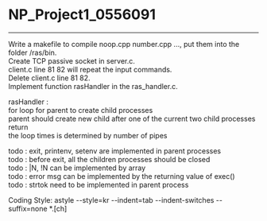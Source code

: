 # NP_Project1_0556091
---
Write a makefile to compile noop.cpp number.cpp ..., put them into the folder /ras/bin.  
Create TCP passive socket in server.c.  
client.c line 81 82 will repeat the input commands.  
Delete client.c line 81 82.  
Implement function rasHandler in the ras_handler.c.  
  
rasHandler :    
for loop for parent to create child processes   
parent should create new child after one of the current two child processes return  
the loop times is determined by number of pipes     
    
todo : exit, printenv, setenv are implemented in parent processes   
todo : before exit, all the children processes should be closed  
todo : |N, !N can be implemented by array    
todo : error msg can be implemented by the returning value of exec()   
todo : strtok need to be implemented in parent process   

Coding Style: astyle --style=kr --indent=tab --indent-switches --suffix=none *.[ch]

